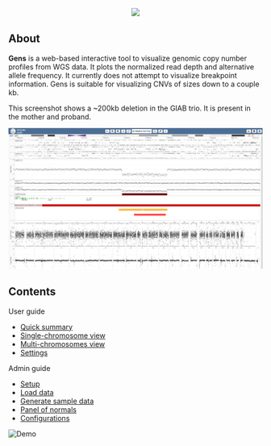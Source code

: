 <p align="center">
  <img src="images/gens_logo_with_text.png" width="300">
</p>

## About

**Gens** is a web-based interactive tool to visualize genomic copy number profiles from WGS data. It plots the normalized read depth and alternative allele frequency. It currently does not attempt to visualize breakpoint information. Gens is suitable for visualizing CNVs of sizes down to a couple kb.

This screenshot shows a ~200kb deletion in the GIAB trio. It is present in the mother and proband. 

<img src="docs/img/giab_trio_upd.PNG">

## Contents

User guide

* [Quick summary](docs/user_guide/user_summary.md)
* [Single-chromosome view](docs/user_guide/single_chromosome_view.md)
* [Multi-chromosomes view](docs/user_guide/multi_chromosomes_view.md)
* [Settings](docs/user_guide/settings.md)

Admin guide

- [Setup](docs/admin_guide/installation.md)
- [Load data](docs/admin_guide/load_gens_data.md)
- [Generate sample data](docs/admin_guide/generate_gens_data.md)
- [Panel of normals](docs/admin_guide/panel_of_normals.md)
- [Configurations](docs/admin_guide/configure_gens.md)

![Demo](https://raw.githubusercontent.com/SMD-Bioinformatics-Lund/Documentation-resources/refs/heads/master/gens/demo.gif)

